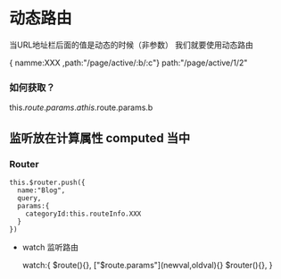 # 动态路由

当URL地址栏后面的值是动态的时候（非参数） 我们就要使用动态路由

{ namme:XXX ,path:"/page/active/:b/:c"}    path:"/page/active/1/2"

### 如何获取？
  this.$route.params.a    this.$route.params.b 

## 监听放在计算属性 computed  当中

### Router 
    this.$router.push({
      name:"Blog",
      query,
      params:{
        categoryId:this.routeInfo.XXX
      }
    })
  
* watch 监听路由
   
   watch:{
     $route(){},
     ["$route.params"](newval,oldval){}
     $router(){},
     }